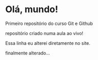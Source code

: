# Olá, mundo!
 Primeiro repositório do curso Git e Github

 repositório criado numa aula ao vivo!
 
 Essa linha eu alterei diretamente no site.
 
 finalmente alterado...

